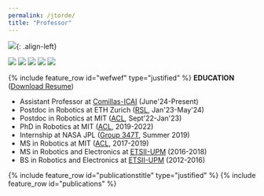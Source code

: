 ```yaml
---
permalink: /jtorde/
title: "Professor"
---
```

![](/assets/images/foto_mia2.svg){: .align-left} 


![](/assets/images/comillas.png) ![](/assets/images/eth.svg) ![](/assets/images/mit.svg)  ![](/assets/images/nasa.svg)  ![](/assets/images/etsii.svg) 

{% include feature_row id="wefwef" type="justified" %}
**EDUCATION**  ([Download Resume](https://www.dropbox.com/sh/hpoocazyuadugex/AAAT2Kp-mVMGfSTispjnREH1a?dl=0)) 
* Assistant Professor at [Comillas-ICAI](https://www.comillas.edu/en/icai/) (June'24-Present)
* Postdoc in Robotics at ETH Zurich ([RSL](https://rsl.ethz.ch/), Jan'23-May'24)
* Postdoc in Robotics at MIT ([ACL](http://acl.mit.edu/), Sept'22-Jan'23)
* PhD in Robotics at MIT ([ACL](http://acl.mit.edu/), 2019-2022)
* Internship at NASA JPL ([Group 347T](https://www-robotics.jpl.nasa.gov/who-we-are/groups/347T/), Summer 2019)
* MS in Robotics at MIT ([ACL](http://acl.mit.edu/), 2017-2019)
* MS in Robotics and Electronics at [ETSII-UPM](https://www.etsii.upm.es/) (2016-2018)
* BS in Robotics and Electronics at [ETSII-UPM](https://www.etsii.upm.es/) (2012-2016)


{% include feature_row id="publicationstitle" type="justified" %}
{% include feature_row id="publications" %}

